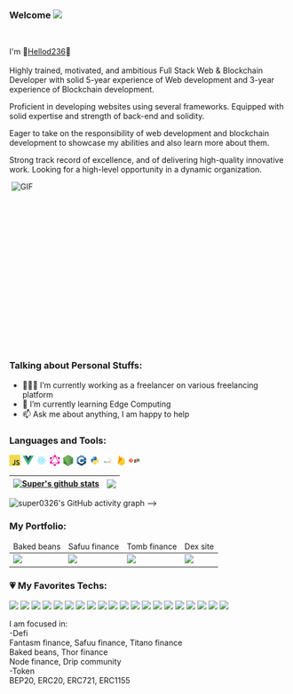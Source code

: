 ### Welcome <img src="https://media.giphy.com/media/hvRJCLFzcasrR4ia7z/giphy.gif" width="25px">


  <br /> 
  
  I'm 🥇[Hellod236](https://t.me/Krypto_dev/)🥇  
  <br />
   Highly trained, motivated, and ambitious Full Stack Web & Blockchain Developer with solid 5-year experience of Web development and 3-year experience of Blockchain development. 
   
   Proficient in developing websites using several frameworks. Equipped with solid expertise and strength of back-end and solidity. 
   
   Eager to take on the responsibility of web development and blockchain development to showcase my abilities and also learn more about them. 
   
   Strong track record of excellence, and of delivering high-quality innovative work. Looking for a high-level opportunity in a dynamic organization.
   
 <div>
  <img align="right" alt="GIF" src="https://static.wixstatic.com/media/2be1ce_864567900845418ebfd61e297637464d~mv2.gif" width="500" height="320" margin-right="20px"/>
</div>

### Talking about Personal Stuffs:

- 👨🏽‍💻 I’m currently working as a freelancer on various freelancing platform
- 🌱 I’m currently learning Edge Computing
- 📫 Ask me about anything, I am happy to help

<!-- ### Connect with me:
 
- 📧 Email : kryptoexpert1@gmail.com -->

### Languages and Tools:
<code><img height="20" src="https://raw.githubusercontent.com/github/explore/80688e429a7d4ef2fca1e82350fe8e3517d3494d/topics/javascript/javascript.png"></code>
<code><img height="20" src="https://raw.githubusercontent.com/github/explore/80688e429a7d4ef2fca1e82350fe8e3517d3494d/topics/vue/vue.png"></code>
<code><img height="20" src="https://raw.githubusercontent.com/github/explore/80688e429a7d4ef2fca1e82350fe8e3517d3494d/topics/react/react.png"></code>
<code><img height="20" src="https://raw.githubusercontent.com/github/explore/5c058a388828bb5fde0bcafd4bc867b5bb3f26f3/topics/graphql/graphql.png"></code>
<code><img height="20" src="https://raw.githubusercontent.com/github/explore/80688e429a7d4ef2fca1e82350fe8e3517d3494d/topics/nodejs/nodejs.png"></code>
<code><img height="20" src="https://raw.githubusercontent.com/github/explore/80688e429a7d4ef2fca1e82350fe8e3517d3494d/topics/cpp/cpp.png"></code>
<code><img height="20" src="https://raw.githubusercontent.com/github/explore/80688e429a7d4ef2fca1e82350fe8e3517d3494d/topics/python/python.png"></code>
<code><img height="20" src="https://raw.githubusercontent.com/github/explore/80688e429a7d4ef2fca1e82350fe8e3517d3494d/topics/mysql/mysql.png"></code>
<code><img height="20" src="https://raw.githubusercontent.com/github/explore/80688e429a7d4ef2fca1e82350fe8e3517d3494d/topics/firebase/firebase.png"></code>
<code><img height="20" src="https://raw.githubusercontent.com/github/explore/80688e429a7d4ef2fca1e82350fe8e3517d3494d/topics/git/git.png"></code>

| <a href="https://github.com/Hellod236?tab=repositories"><img align="center" src="https://github-readme-stats.vercel.app/api?username=Hellod236&show_icons=true&include_all_commits=true&theme=buefy&hide_border=true" alt="Super's github stats" /> </a>| <a href="https://github.com/Hellod236?tab=repositories"><img align="center" src="https://github-readme-stats.vercel.app/api/top-langs/?username=Hellod236&layout=compact&theme=buefy&hide_border=true" /> </a> |
| ------------- | ------------- | 
<!-- 
<!--   GitHub stats graph -->
![super0326's GitHub activity graph](https://activity-graph.herokuapp.com/graph?username=Hellod236&hide_border=true&theme=github-light) -->

### My Portfolio:
 
<table>
    <thead align="center">
        <tr>
            <td>Baked beans</td>
            <td>Safuu finance</td>        
            <td>Tomb finance</td>
            <td>Dex site</td>
        </tr>
    </thead>
    <tr>
        <td>
            <a href="https://app.olympusdao.finance/" target="_blank">
                <img src="https://raw.githubusercontent.com/Hellod236/Hellod236-portfolioImg/main/Screenshot_1.png" width="200">
            </a>
        </td>
        <td>
            <a href="http://fortcake-amm.vercel.app/" target="_blank">
                <img src="https://raw.githubusercontent.com/Hellod236/Hellod236-portfolioImg/main/Titano/astroyield-site.png" width="200">
            </a>
        </td> 
        <td>
            <a href="https://apx.finance/" target="_blank">
                <img src="https://raw.githubusercontent.com/Hellod236/Hellod236-portfolioImg/main/tomb/bstable.png" width="200">
            </a>
        </td>         
        <td>
            <a href="https://instantxrp.finance/" target="_blank">
                <img src="https://raw.githubusercontent.com/Hellod236/Hellod236-portfolioImg/main/pancakeSwap/crotalik.png" width="200">
            </a>
        </td>
    </tr>
</table>

### 💗 My Favorites Techs:

![](https://img.shields.io/badge/Network-BitCoin-informational?style=flat&logo=bitcoin&logoColor=white&color=3bac3a)
![](https://img.shields.io/badge/Network-Ethereum-informational?style=flat&logo=ethereum&logoColor=white&color=3bac3a)
![](https://img.shields.io/badge/Language-Solidity-informational?style=flat&logo=solidity&logoColor=white&color=3bac3a)
![](https://img.shields.io/badge/Token-ERC721-informational?style=flat&logo=erc721&logoColor=white&color=3bac3a)
![](https://img.shields.io/badge/Token-ERC1155-informational?style=flat&logo=erc1155&logoColor=white&color=3bac3a)
![](https://img.shields.io/badge/Token-ERC20-informational?style=flat&logo=erc20&logoColor=white&color=3bac3a)
![](https://img.shields.io/badge/Framework-React-informational?style=flat&logo=react&logoColor=white&color=3bac3a)
![](https://img.shields.io/badge/Framework-Vue-informational?style=flat&logo=vue.js&logoColor=white&color=3bac3a)
![](https://img.shields.io/badge/Framework-Angular-informational?style=flat&logo=angular&logoColor=white&color=3bac3a)
![](https://img.shields.io/badge/Framework-Ruby_On_Rails-informational?style=flat&logo=ruby&logoColor=white&color=3bac3a)
![](https://img.shields.io/badge/Language-JavaScript-informational?style=flat&logo=javascript&logoColor=white&color=3bac3a)
![](https://img.shields.io/badge/Language-TypeScript-informational?style=flat&logo=typescript&logoColor=white&color=3bac3a)
![](https://img.shields.io/badge/Language-PHP-informational?style=flat&logo=php&logoColor=white&color=3bac3a)
![](https://img.shields.io/badge/Language-Laravel-informational?style=flat&logo=laravel&logoColor=white&color=3bac3a)
![](https://img.shields.io/badge/CI/CD-Github_Action-informational?style=flat&logo=github&logoColor=white&color=3bac3a)
![](https://img.shields.io/badge/Database-PostgreSQL-informational?style=flat&logo=postgresql&logoColor=white&color=3bac3a)
![](https://img.shields.io/badge/Database-MySQL-informational?style=flat&logo=mysql&logoColor=white&color=3bac3a)
![](https://img.shields.io/badge/Database-MongoDB-informational?style=flat&logo=mongodb&logoColor=white&color=3bac3a)
![](https://img.shields.io/badge/Shell-Bash-informational?style=flat&logo=gnu-bash&logoColor=white&color=3bac3a)
![](https://img.shields.io/badge/Tools-Docker-informational?style=flat&logo=docker&logoColor=white&color=3bac3a)

I am focused in:
<br/>
-Defi<br/>
  Fantasm finance,
  Safuu finance, Titano finance<br/>
  Baked beans,  Thor finance<br/>
  Node finance,  Drip community<br/>
 -Token<br/>
  BEP20, ERC20, ERC721, ERC1155 
